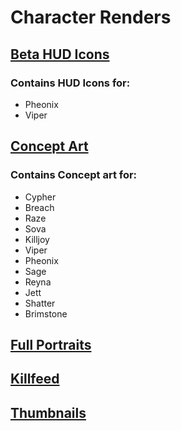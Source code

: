 # Character Renders

## [Beta HUD Icons](./Beta%20Hud%20Icons/)

### Contains HUD Icons for:

- Pheonix
- Viper

## [Concept Art](./Concept%20Art/)

### Contains Concept art for:

- Cypher
- Breach
- Raze
- Sova
- Killjoy
- Viper
- Pheonix
- Sage
- Reyna
- Jett
- Shatter
- Brimstone

## [Full Portraits](./Full%20Portraits/)

## [Killfeed](./Kilfeed/)

## [Thumbnails](./Thumbnails/)
